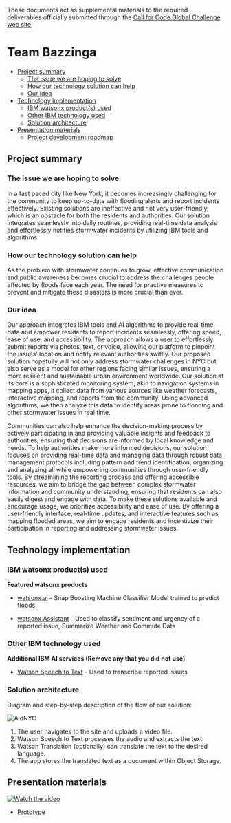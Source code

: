 These documents act as supplemental materials to the required deliverables officially submitted through the [Call for Code Global Challenge web site](https://compete.callforcode.skillsnetwork.site/competitions/2024-call-for-code-global-challenge), 

# Team Bazzinga

- [Project summary](#project-summary)
  - [The issue we are hoping to solve](#the-issue-we-are-hoping-to-solve)
  - [How our technology solution can help](#how-our-technology-solution-can-help)
  - [Our idea](#our-idea)
- [Technology implementation](#technology-implementation)
  - [IBM watsonx product(s) used](#ibm-ai-services-used)
  - [Other IBM technology used](#other-ibm-technology-used)
  - [Solution architecture](#solution-architecture)
- [Presentation materials](#presentation-materials)
  - [Project development roadmap](#project-development-roadmap)


## Project summary

### The issue we are hoping to solve

In a fast paced city like New York, it becomes increasingly challenging for the community to keep up-to-date with flooding alerts and report incidents effectively. Existing solutions are ineffective and not
very user-friendly, which is an obstacle for both the residents and authorities. Our solution integrates seamlessly into daily routines, providing real-time data analysis and effortlessly notifies stormwater
incidents by utilizing IBM tools and algorithms.

### How our technology solution can help

As the problem with stormwater continues to grow, effective communication and public awareness becomes crucial to address the challenges people affected by floods face each year. The need for practive measures to prevent and mitigate these disasters is more crucial than ever.

### Our idea

Our approach integrates IBM tools and AI algorithms to provide real-time data and empower residents to report incidents seamlessly, offering speed, ease of use, and accessibility. The approach allows a user to effortlessly submit reports via photos, text, or voice, allowing our platform to pinpoint the issues’ location and notify relevant authorities swiftly. Our proposed solution hopefully will not only address stormwater challenges in NYC but also serve as a model for other regions facing similar issues, ensuring a more resilient and sustainable urban environment worldwide. Our solution at its core is a sophisticated monitoring system, akin to navigation systems in mapping apps, it collect data from various sources like weather forecasts, interactive mapping, and reports from the community. Using advanced algorithms, we then analyze this data to identify areas prone to flooding and other stormwater issues in real time.

Communities can also help enhance the decision-making process by actively participating in and providing valuable insights and feedback to authorities, ensuring that decisions are informed by local knowledge and needs. To help authorities make more informed decisions, our solution focuses on providing real-time data and managing data through robust data management protocols including pattern and trend identification, organizing and analyzing all while empowering communities through user-friendly tools. By streamlining the reporting process and offering accessible resources, we aim to bridge the gap between complex stormwater information and community understanding, ensuring that residents can also easily digest and engage with data. To make these solutions available and encourage usage, we prioritize accessibility and ease of use. By offering a user-friendly interface, real-time updates, and interactive features such as mapping flooded areas, we aim to engage residents and incentivize their participation in reporting and addressing stormwater issues.

## Technology implementation

### IBM watsonx product(s) used

**Featured watsonx products**

- [watsonx.ai](https://www.ibm.com/products/watsonx-ai) - Snap Boosting Machine Classifier Model trained to predict floods

- [watsonx Assistant](https://cloud.ibm.com/catalog/services/watsonx-assistant) - Used to classify sentiment and urgency of a reported issue, Summarize Weather and Commute Data



### Other IBM technology used

**Additional IBM AI services (Remove any that you did not use)**

- [Watson Speech to Text]([https://cloud.ibm.com/catalog/services/watsonx-assistant](https://www.ibm.com/products/speech-to-text)) - Used to transcribe reported issues

### Solution architecture

Diagram and step-by-step description of the flow of our solution:

![AidNYC]([https://developer.ibm.com/developer/tutorials/cfc-starter-kit-speech-to-text-app-example/images/cfc-covid19-remote-education-diagram-2.png](https://raw.githubusercontent.com/Anooppakki/Bazzinga/refs/heads/main/Architecture%20Diagram.png))

1. The user navigates to the site and uploads a video file.
2. Watson Speech to Text processes the audio and extracts the text.
3. Watson Translation (optionally) can translate the text to the desired language.
4. The app stores the translated text as a document within Object Storage.

## Presentation materials

[![Watch the video](https://i9.ytimg.com/vi_webp/xv7gweFMBUo/mq2.webp?sqp=CLDjzLcG-oaymwEmCMACELQB8quKqQMa8AEB-AH-CYAC0AWKAgwIABABGGUgUihDMA8=&rs=AOn4CLC_ISOICYSCVJOJFODjSSfK1Nh9SA)](https://youtu.be/xv7gweFMBUo)

- [Prototype](https://www.figma.com/proto/0mPEryrRzlQRXEQy4doGze/Bazzinga-%3A%3A-AI-Innovation-Challenge?page-id=0%3A1&node-id=653-1628&node-type=frame&viewport=-1089%2C-1104%2C0.06&t=l3frIhJOTLAdw0Un-1&scaling=min-zoom&content-scaling=fixed&starting-point-node-id=653%3A1628)

